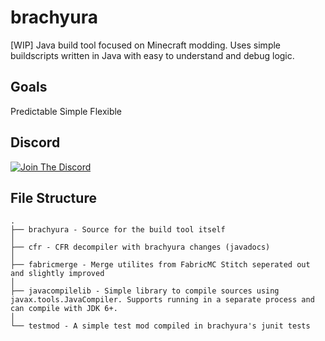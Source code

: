 # brachyura

\[WIP\] Java build tool focused on Minecraft modding. Uses simple buildscripts written in Java with easy to understand and debug logic.

## Goals

Predictable
Simple
Flexible

## Discord

[![Join The Discord](https://discordapp.com/api/guilds/844335788384452619/widget.png?style=banner2)](https://discord.gg/ZfNH3BUVth)

## File Structure

```
.
├── brachyura - Source for the build tool itself
│
├── cfr - CFR decompiler with brachyura changes (javadocs)
│
├── fabricmerge - Merge utilites from FabricMC Stitch seperated out and slightly improved
│
├── javacompilelib - Simple library to compile sources using javax.tools.JavaCompiler. Supports running in a separate process and can compile with JDK 6+.
│
└── testmod - A simple test mod compiled in brachyura's junit tests
```
